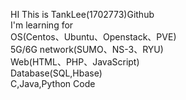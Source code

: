 HI This is TankLee(1702773)Github<br>
I'm learning for <br>
  OS(Centos、Ubuntu、Openstack、PVE)<br>
  5G/6G network(SUMO、NS-3、RYU)<br>
  Web(HTML、PHP、JavaScript)<br>
  Database(SQL,Hbase)<br>
  C,Java,Python Code<br>
<!---
1702773/1702773 is a ✨ special ✨ repository because its `README.md` (this file) appears on your GitHub profile.
You can click the Preview link to take a look at your changes.
--->
